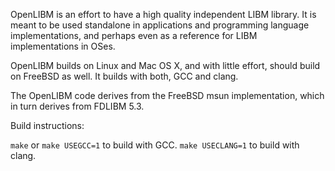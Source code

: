 OpenLIBM is an effort to have a high quality independent LIBM
library. It is meant to be used standalone in applications and
programming language implementations, and perhaps even as a reference
for LIBM implementations in OSes.

OpenLIBM builds on Linux and Mac OS X, and with little effort, 
should build on FreeBSD as well. It builds with both, GCC and clang.

The OpenLIBM code derives from the FreeBSD msun implementation, which
in turn derives from FDLIBM 5.3.

Build instructions:

`make` or `make USEGCC=1` to build with GCC.
`make USECLANG=1` to build with clang.
